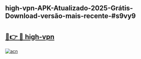 ## high-vpn-APK-Atualizado-2025-Grátis-Download-versão-mais-recente-#s9vy9

# <h2><a href="https://ainizakaria.my?title=high-vpn&ref=20M">🔗👉 🔴 high-vpn</a></h2>

[![acn](https://github.com/user-attachments/assets/0f9c940e-d8b0-45ae-aac7-cd30a18b3e1c)](https://ainizakaria.my?title=high-vpn&ref=20M)


